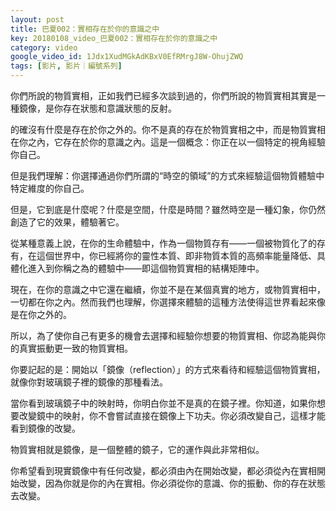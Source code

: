 ```yaml
---
layout: post
title: 巴夏002：實相存在於你的意識之中
key: 20180108_video_巴夏002：實相存在於你的意識之中
category: video
google_video_id: 1Jdx1XudMGkAdKBxV0EfRMrgJ8W-OhujZWQ
tags: [影片, 影片｜編號系列]
---
```



你們所說的物質實相，正如我們已經多次談到過的，你們所說的物質實相其實是一種鏡像，是你存在狀態和意識狀態的反射。

的確沒有什麼是存在於你之外的。你不是真的存在於物質實相之中，而是物質實相在你之內，它存在於你的意識之內。這是一個概念：你正在以一個特定的視角經驗你自己。

但是我們理解：你選擇通過你們所謂的“時空的領域”的方式來經驗這個物質體驗中特定維度的你自己。

但是，它到底是什麼呢？什麼是空間，什麼是時間？雖然時空是一種幻象，你仍然創造了它的效果，體驗著它。

從某種意義上說，在你的生命體驗中，作為一個物質存有——一個被物質化了的存有，在這個世界中，你已經將你的靈性本質、即非物質本質的高頻率能量降低、具體化進入到你稱之為的體驗中——即這個物質實相的結構矩陣中。

現在，在你的意識之中它還在繼續，你並不是在某個真實的地方，或物質實相中，一切都在你之內。然而我們也理解，你選擇來體驗的這種方法使得這世界看起來像是在你之外的。

所以，為了使你自己有更多的機會去選擇和經驗你想要的物質實相、你認為能與你的真實振動更一致的物質實相。

你要記起的是：開始以「鏡像（reflection）」的方式來看待和經驗這個物質實相，就像你對玻璃鏡子裡的鏡像的那種看法。

當你看到玻璃鏡子中的映射時，你明白你並不是真的在鏡子裡。你知道，如果你想要改變鏡中的映射，你不會嘗試直接在鏡像上下功夫。你必須改變自己，這樣才能看到鏡像的改變。

物質實相就是鏡像，是一個整體的鏡子，它的運作與此非常相似。

你希望看到現實鏡像中有任何改變，都必須由內在開始改變，都必須從內在實相開始改變，因為你就是你的內在實相。你必須從你的意識、你的振動、你的存在狀態去改變。

